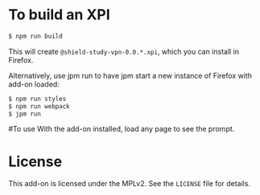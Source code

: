 # To build an XPI
```bash
$ npm run build
```

This will create `@shield-study-vpn-0.0.*.xpi`, which you can install in Firefox.

Alternatively, use jpm run to have jpm start a new instance of Firefox with add-on loaded:
```bash
$ npm run styles
$ npm run webpack
$ jpm run
```

#To use
With the add-on installed, load any page to see the prompt. 

# License
This add-on is licensed under the MPLv2. See the `LICENSE` file for details.
